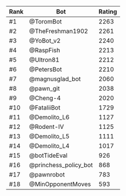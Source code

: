 Rank|Bot|Rating
---|---|---
#1|@ToromBot|2263
#2|@TheFreshman1902|2261
#3|@YoBot_v2|2240
#4|@RaspFish|2213
#5|@Ultron81|2212
#6|@PetersBot|2210
#7|@magnusglad_bot|2060
#8|@pawn_git|2038
#9|@Cheng-4|2020
#10|@FataliiBot|1729
#11|@Demolito_L6|1127
#12|@Rodent-IV|1125
#13|@Demolito_L5|1111
#14|@Demolito_L4|1017
#15|@botTideEval|926
#16|@princhess_policy_bot|868
#17|@pawnrobot|783
#18|@MinOpponentMoves|593

